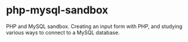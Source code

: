 # php-mysql-sandbox

PHP and MySQL sandbox. Creating an input form with PHP, and studying various ways to connect to a MySQL database.